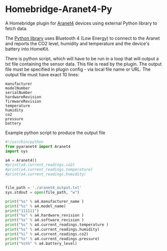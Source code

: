 # Homebridge-Aranet4-Py

A Homebridge plugin for [Aranet4](https://aranet4.com/) devices using external Python library to fetch data.

The [Python library](https://github.com/stijnstijn/pyaranet4) uses Bluetooth 4 (Low Energy) to connect to the Aranet and reports the CO2 level, humidity and temperature and the device's battery into HomeKit.

There is python script, which will have to be run in a loop that will output a txt file containing the sensor data. This file is read by the plugin. The output file must be specified in plugin config - via local file name or URL. The output file must have exact 10 lines:

```
manufacturer
modelNumber
serialNumber
hardwareRevision
firmwareRevision
temperature
humidity
co2
pressure
battery
```

Example python script to produce the output file

```python
#!/usr/bin/python
from pyaranet4 import Aranet4
import sys

a4 = Aranet4()
#print(a4.current_readings.co2)
#print(a4.current_readings.temperature)
#print(a4.current_readings.humidity)


file_path = './aranet4_output.txt'
sys.stdout = open(file_path, "w")

print("%s" % a4.manufacturer_name )
print("%s" % a4.model_name)
print("111111")
print("%s" % a4.hardware_revision )
print("%s" % a4.software_revision )
print("%s" % a4.current_readings.temperature )
print("%s" % a4.current_readings.humidity)
print("%i" % a4.current_readings.co2)
print("%s" % a4.current_readings.pressure)
print("%s%%" % a4.battery_level)
```